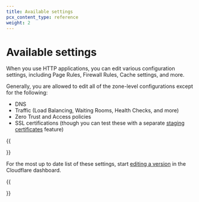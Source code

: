 ```yaml
---
title: Available settings
pcx_content_type: reference
weight: 2
---
```


# Available settings

When you use HTTP applications, you can edit various configuration settings, including Page Rules, Firewall Rules, Cache settings, and more.

Generally, you are allowed to edit all of the zone-level configurations except for the following:

- DNS
- Traffic (Load Balancing, Waiting Rooms, Health Checks, and more)
- Zero Trust and Access policies
- SSL certifications (though you can test these with a separate [staging certificates](/ssl/edge-certificates/staging-environment/) feature)

{{<Aside type="note">}}

For the most up to date list of these settings, start [editing a version](/http-applications/how-to/manage-applications-and-versions/#edit-a-version) in the Cloudflare dashboard.

{{</Aside>}}
